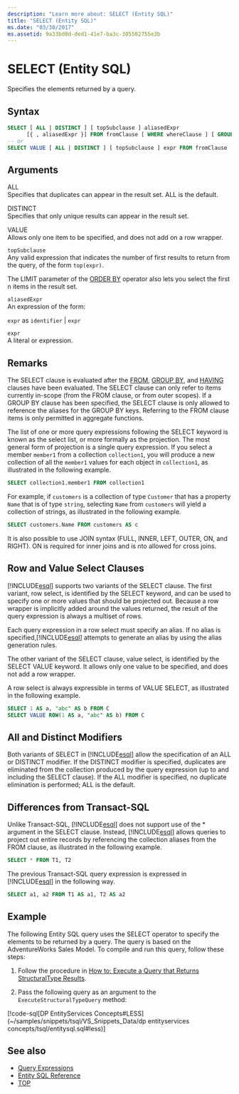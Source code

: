 ```yaml
---
description: "Learn more about: SELECT (Entity SQL)"
title: "SELECT (Entity SQL)"
ms.date: "03/30/2017"
ms.assetid: 9a33bd0d-ded1-41e7-ba3c-305502755e3b
---
```

# SELECT (Entity SQL)

Specifies the elements returned by a query.  
  
## Syntax  
  
```sql  
SELECT [ ALL | DISTINCT ] [ topSubclause ] aliasedExpr
      [{ , aliasedExpr }] FROM fromClause [ WHERE whereClause ] [ GROUP BY groupByClause [ HAVING havingClause ] ] [ ORDER BY orderByClause ]  
-- or  
SELECT VALUE [ ALL | DISTINCT ] [ topSubclause ] expr FROM fromClause [ WHERE whereClause ] [ GROUP BY groupByClause [ HAVING havingClause ] ] [ ORDER BY orderByClause  
```  
  
## Arguments  

 ALL  
 Specifies that duplicates can appear in the result set. ALL is the default.  
  
 DISTINCT  
 Specifies that only unique results can appear in the result set.  
  
 VALUE  
 Allows only one item to be specified, and does not add on a row wrapper.  
  
 `topSubclause`  
 Any valid expression that indicates the number of first results to return from the query, of the form `top(expr)`.  
  
 The LIMIT parameter of the [ORDER BY](order-by-entity-sql.md) operator also lets you select the first n items in the result set.  
  
 `aliasedExpr`  
 An expression of the form:  
  
 `expr` as `identifier` &#124; `expr`  
  
 `expr`  
 A literal or expression.  
  
## Remarks  

 The SELECT clause is evaluated after the [FROM](from-entity-sql.md), [GROUP BY](group-by-entity-sql.md), and [HAVING](having-entity-sql.md) clauses have been evaluated. The SELECT clause can only refer to items currently in-scope (from the FROM clause, or from outer scopes). If a GROUP BY clause has been specified, the SELECT clause is only allowed to reference the aliases for the GROUP BY keys. Referring to the FROM clause items is only permitted in aggregate functions.  
  
 The list of one or more query expressions following the SELECT keyword is known as the select list, or more formally as the projection. The most general form of projection is a single query expression. If you select a member `member1` from a collection `collection1`, you will produce a new collection of all the `member1` values for each object in `collection1`, as illustrated in the following example.  
  
```sql  
SELECT collection1.member1 FROM collection1  
```  
  
 For example, if `customers` is a collection of type `Customer` that has a property `Name` that is of type `string`, selecting `Name` from `customers` will yield a collection of strings, as illustrated in the following example.  
  
```sql  
SELECT customers.Name FROM customers AS c  
```  
  
 It is also possible to use JOIN syntax (FULL, INNER, LEFT, OUTER, ON, and RIGHT). ON is required for inner joins and is nto allowed for cross joins.  
  
## Row and Value Select Clauses  

 [!INCLUDE[esql](../../../../../../includes/esql-md.md)] supports two variants of the SELECT clause. The first variant, row select, is identified by the SELECT keyword, and can be used to specify one or more values that should be projected out. Because a row wrapper is implicitly added around the values returned, the result of the query expression is always a multiset of rows.  
  
 Each query expression in a row select must specify an alias. If no alias is specified,[!INCLUDE[esql](../../../../../../includes/esql-md.md)] attempts to generate an alias by using the alias generation rules.  
  
 The other variant of the SELECT clause, value select, is identified by the SELECT VALUE keyword. It allows only one value to be specified, and does not add a row wrapper.  
  
 A row select is always expressible in terms of VALUE SELECT, as illustrated in the following example.  
  
```sql  
SELECT 1 AS a, "abc" AS b FROM C  
SELECT VALUE ROW(1 AS a, "abc" AS b) FROM C
```  
  
## All and Distinct Modifiers  

 Both variants of SELECT in [!INCLUDE[esql](../../../../../../includes/esql-md.md)] allow the specification of an ALL or DISTINCT modifier. If the DISTINCT modifier is specified, duplicates are eliminated from the collection produced by the query expression (up to and including the SELECT clause). If the ALL modifier is specified, no duplicate elimination is performed; ALL is the default.  
  
## Differences from Transact-SQL  

 Unlike Transact-SQL, [!INCLUDE[esql](../../../../../../includes/esql-md.md)] does not support use of the * argument in the SELECT clause.  Instead, [!INCLUDE[esql](../../../../../../includes/esql-md.md)] allows queries to project out entire records by referencing the collection aliases from the FROM clause, as illustrated in the following example.  
  
```sql  
SELECT * FROM T1, T2  
```  
  
 The previous Transact-SQL query expression is expressed in [!INCLUDE[esql](../../../../../../includes/esql-md.md)] in the following way.  
  
```sql  
SELECT a1, a2 FROM T1 AS a1, T2 AS a2  
```  
  
## Example  

 The following Entity SQL query uses the SELECT operator to specify the elements to be returned by a query. The query is based on the AdventureWorks Sales Model. To compile and run this query, follow these steps:  
  
1. Follow the procedure in [How to: Execute a Query that Returns StructuralType Results](../how-to-execute-a-query-that-returns-structuraltype-results.md).  
  
2. Pass the following query as an argument to the `ExecuteStructuralTypeQuery` method:  
  
 [!code-sql[DP EntityServices Concepts#LESS](~/samples/snippets/tsql/VS_Snippets_Data/dp entityservices concepts/tsql/entitysql.sql#less)]  
  
## See also

- [Query Expressions](query-expressions-entity-sql.md)
- [Entity SQL Reference](entity-sql-reference.md)
- [TOP](top-entity-sql.md)
